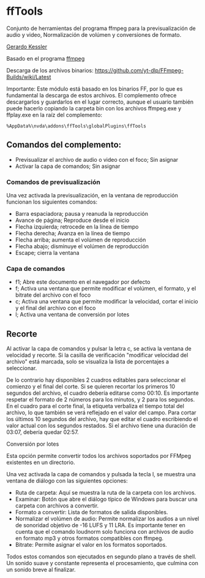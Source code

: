 # ffTools

Conjunto de herramientas del programa ffmpeg para la previsualización de audio y video, Normalización de volúmen y conversiones de formato.

[Gerardo Kessler](http://gera.ar/sonido/sobremi.php)  

Basado en el programa [ffmpeg](https://ffmpeg.org/)  

Descarga de los archivos binarios: <https://github.com/yt-dlp/FFmpeg-Builds/wiki/Latest>

Importante: Este módulo está basado en los binarios FF, por lo que es fundamental la descarga de estos archivos. El complemento ofrece descargarlos y guardarlos en el lugar correcto, aunque el usuario también puede hacerlo   copiando la carpeta bin con los archivos ffmpeg.exe y ffplay.exe en la raíz del complemento:

    %AppData%\nvda\addons\ffTools\globalPlugins\ffTools

## Comandos del complemento:

* Previsualizar el archivo de audio o video con el foco; Sin asignar
* Activar la capa de comandos; Sin asignar

### Comandos de previsualización

Una vez activada la previsualización, en la ventana de reproducción funcionan los siguientes comandos:

* Barra espaciadora; pausa y reanuda la reproducción
* Avance de página; Reproduce desde el inicio
* Flecha izquierda; retrocede en la línea de tiempo
* Flecha derecha; Avanza en la línea de tiempo
* Flecha arriba; aumenta el volúmen de reproducción
* Flecha abajo; disminuye el volúmen de reproducción
* Escape; cierra la ventana

### Capa de comandos

* f1; Abre este documento en el navegador por defecto
* f; Activa una ventana que permite modificar el volúmen, el formato, y el bitrate del archivo con el foco
* c; Activa una ventana que permite modificar la velocidad, cortar el inicio y el final del archivo con el foco
* l; Activa una ventana de conversión por lotes

## Recorte

Al activar la capa de comandos y pulsar la letra c, se activa la ventana de velocidad y recorte.
Si la casilla de verificación "modificar velocidad del archivo" está marcada, solo se visualiza la lista de porcentajes a seleccionar.

De lo contrario hay disponibles 2 cuadros editables para seleccionar el comienzo y el final del corte. Si se quieren recortar los primeros 10 segundos del archivo, el cuadro debería editarse como 00:10. Es importante respetar el formato de 2 números para los minutos, y 2 para los segundos.
En el cuadro para el corte final, la etiqueta verbaliza el tiempo total del archivo, lo que también se verá reflejado en el valor del campo.
Para cortar los últimos 10 segundos del archivo, hay que editar el cuadro escribiendo el valor actual con los segundos restados. Si el archivo tiene una duración de 03:07, debería quedar 02:57.

Conversión por lotes

Esta opción permite convertir todos los archivos soportados por FFMpeg existentes en un directorio.

Una vez activada la capa de comandos y pulsada la tecla l, se muestra una ventana de diálogo con las siguientes opciones:

* Ruta de carpeta: Aquí se muestra la ruta de la carpeta con los archivos.
* Examinar: Botón que abre el diálogo típico de Windows para buscar una carpeta con archivos a convertir.
* Formato a convertir: Lista de formatos de salida disponibles.
* Normalizar el volúmen de audio: Permite normalizar los audios a un nivel de sonoridad objetivo de -16 LUFS y 11 LRA.
Es importante tener en cuenta que el comando loudnorm solo funciona con archivos de audio en formato mp3 y otros formatos compatibles con ffmpeg.
* Bitrate: Permite asignar el valor en los formatos soportados.

Todos estos comandos son ejecutados en segundo plano a través de shell. Un sonido suave y constante representa el procesamiento, que culmina con un sonido breve al finalizar.
